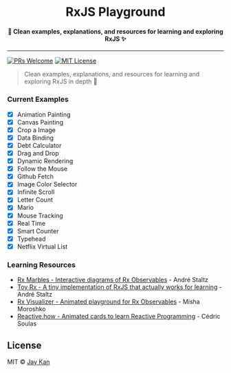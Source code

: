 <div align="center">
  <h1>RxJS Playground</h1>

  <h4>🌟 Clean examples, explanations, and resources for learning and exploring RxJS ✨</h4>
</div>
<hr />

[![PRs Welcome][prs-badge]][prs]
[![MIT License][license-badge]][license]

> Clean examples, explanations, and resources for learning and exploring RxJS in depth 👊

### Current Examples
- [x] Animation Painting
- [x] Canvas Painting
- [x] Crop a Image
- [x] Data Binding
- [x] Debt Calculator
- [x] Drag and Drop
- [x] Dynamic Rendering
- [x] Follow the Mouse
- [x] Github Fetch
- [x] Image Color Selector
- [x] Infinite Scroll
- [x] Letter Count
- [x] Mario
- [x] Mouse Tracking
- [x] Real Time
- [x] Smart Counter
- [x] Typehead
- [x] Netflix Virtual List

### Learning Resources
* [Rx Marbles - Interactive diagrams of Rx Observables](http://rxmarbles.com/) - André Staltz
* [Toy Rx - A tiny implementation of RxJS that actually works for learning](https://github.com/staltz/toy-rx) - André Staltz
* [Rx Visualizer - Animated playground for Rx Observables](https://rxviz.com) - Misha Moroshko
* [Reactive.how - Animated cards to learn Reactive Programming](http://reactive.how) - Cédric Soulas

## License
MIT © [Jay Kan](https://github.com/JayKan)

[prs-badge]: https://img.shields.io/badge/PRs-welcome-brightgreen.svg?style=flat-square
[prs]: https://github.com/JayKan/RxJS-Playground/pulls
[license-badge]: https://img.shields.io/npm/l/express.svg?style=flat-square
[license]: https://github.com/JayKan/RxJS-Playground/blob/master/LICENSE